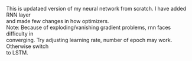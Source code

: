 This is updataed version of my neural network from scratch. I have added RNN layer<br>
and made few changes in how optimizers.<br>
Note: Because of exploding/vanishing gradient problems, rnn faces difficulty in <br>
converging. Try adjusting learning rate, number of epoch may work. Otherwise switch<br> 
to LSTM.

